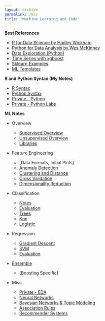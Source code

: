 ```yaml
---
layout: archive
permalink: /ml/
title: "Machine Learning and Code"
---
```


**Best References**
- [R for Data Science by Hadley Wickham](https://r4ds.had.co.nz/)
- [Python for Data Analysis by Wes McKinney](https://www.oreilly.com/library/view/python-for-data/9781491957653/ch02.html)
- [Data Exploration (Python)](https://www.kaggle.com/pmarcelino/comprehensive-data-exploration-with-python)
- [Time Series with xgboost](https://www.kaggle.com/robikscube/tutorial-time-series-forecasting-with-xgboost)
- [Sklearn Examples](https://github.com/scikit-learn/scikit-learn/tree/master/examples)
- [ML Templates](https://github.com/susanli2016/Machine-Learning-with-Python)


**R and Python Syntax (My Notes)**
- [R Syntax](https://github.com/SamMusch/R)
- [Python Syntax](https://github.com/SamMusch/Python)
- [Private - Python](https://github.com/SamMusch/Private-Repo/tree/master/Python)
- [Private - Python Labs](https://github.umn.edu/MUSCH038/msba6310-labs)

**ML Notes**
- Overview
  - [Supervised Overview](https://github.com/SamMusch/Predictive-and-EDA/blob/master/Notes/Predictive%20Overview%20Notes.ipynb)
  - [Unsupervised Overview](https://github.com/SamMusch/Predictive-and-EDA/blob/master/Notes/EDA%20Overview%20Notes.md)
  - [Libraries](https://github.com/SamMusch/Predictive-and-EDA/blob/master/Notes/Libraries.ipynb)

- Feature Engineering
  - [Data Formats, Initial Plots]
  - [Anomaly Detection](https://github.com/SamMusch/Predictive-and-EDA/blob/master/Notes/Anomaly.ipynb)
  - [Clustering and Distance](https://github.com/SamMusch/Predictive-and-EDA/blob/master/Notes/Clustering.ipynb)
  - [Cross Validation](https://github.com/SamMusch/Predictive-and-EDA/blob/master/Notes/Cross%20Validation.ipynb)
  - [Dimensionality Reduction](https://github.com/SamMusch/Predictive-and-EDA/blob/master/Notes/PCA%20and%20Dimensionality%20Reduction.ipynb)

- Classification
  - [Notes](https://github.com/SamMusch/Predictive-and-EDA/blob/master/Notes/Classification%20Notes.ipynb)
  - [Evaluation](https://github.com/SamMusch/Predictive-and-EDA/blob/master/Notes/Classification%20Evaluation.ipynb)
  - [Trees](https://github.com/SamMusch/Predictive-and-EDA/blob/master/Notes/Decision%20Trees.ipynb)
  - [Knn](https://github.com/SamMusch/Predictive-and-EDA/blob/master/Notes/Knn.ipynb)
  - [Logistic](https://github.com/SamMusch/Predictive-and-EDA/blob/master/Notes/Logistic%20Regression.ipynb)

- Regression
  - [Gradient Descent](https://github.com/SamMusch/Predictive-and-EDA/blob/master/Notes/Gradient%20Descent.ipynb)
  - [SVM](https://github.com/SamMusch/Predictive-and-EDA/blob/master/Notes/SVM.ipynb)
  - [Evaluation](https://github.com/SamMusch/Predictive-and-EDA/blob/master/Notes/Regression%20Overview%20and%20Eval.ipynb)

- [Ensemble](https://github.com/SamMusch/Predictive-and-EDA/blob/master/Notes/Ensemble%20Notes.ipynb)
  - [Boosting Specific]


- Misc
  - [Private - EDA](https://github.com/SamMusch/Private-Repo/tree/master/EDA)
  - [Neural Networks](https://github.com/SamMusch/Predictive-and-EDA/blob/master/Notes/Neural%20Network.ipynb)
  - [Bayesian Networks & Topic Modeling](https://github.com/SamMusch/Predictive-and-EDA/blob/master/Notes/Bayes%20and%20Topic%20Modeling.ipynb)
  - [Association Rules](https://github.com/SamMusch/Predictive-and-EDA/blob/master/Notes/Association%20Rules.ipynb)
  - [Recommender Systems](https://github.com/SamMusch/Predictive-and-EDA/blob/master/Notes/Recommender%20Systems.ipynb)
